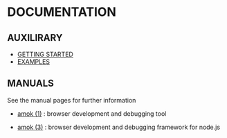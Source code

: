 # DOCUMENTATION

## AUXILIRARY

- [GETTING STARTED](../getting_started.md)
- [EXAMPLES](../example/readme.md)

## MANUALS
See the manual pages for further information

- [amok (1)](amok.1.md)
:   browser development and debugging tool

- [amok (3)](amok.3.md)
:   browser development and debugging framework for node.js
